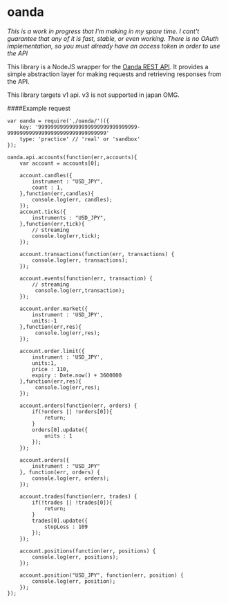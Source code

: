 # oanda

*This is a work in progress that I'm making in my spare time. I cant't guarantee that any of it is fast, stable, or even working. There is no OAuth implementation, so you must already have an access token in order to use the API*

This library is a NodeJS wrapper for the [Oanda REST API](http://developer.oanda.com/rest-live/introduction/). It provides a simple abstraction layer for making requests and retrieving responses from the API.

This library targets v1 api. v3 is not supported in japan OMG.

####Example request

	var oanda = require('./oanda/')({
		key: '99999999999999999999999999999999-99999999999999999999999999999999'
		type: 'practice' // 'real' or 'sandbox'
	});

	oanda.api.accounts(function(err,accounts){
		var account = accounts[0];

		account.candles({
			instrument : "USD_JPY",
			count : 1,
		},function(err,candles){
			console.log(err, candles);
		});
		account.ticks({
			instruments : "USD_JPY",
		},function(err,tick){
			// streaming
			console.log(err,tick);
		});

		account.transactions(function(err, transactions) {
			console.log(err, transactions);
		});

		account.events(function(err, transaction) {
			// streaming
			 console.log(err,transaction);
		});

		account.order.market({
			instrument : 'USD_JPY',
			units:-1
		},function(err,res){
			 console.log(err,res);
		});

		account.order.limit({
			instrument : 'USD_JPY',
			units:1,
			price : 110,
			expiry : Date.now() + 3600000
		},function(err,res){
			 console.log(err,res);
		});

		account.orders(function(err, orders) {
			if(!orders || !orders[0]){
				return;
			}
			orders[0].update({
				units : 1
			});
		});

		account.orders({
			instrument : "USD_JPY"
		}, function(err, orders) {
			console.log(err, orders);
		});

		account.trades(function(err, trades) {
			if(!trades || !trades[0]){
				return;
			}
			trades[0].update({
				stopLoss : 109
			});
		});

		account.positions(function(err, positions) {
			console.log(err, positions);
		});

		account.position("USD_JPY", function(err, position) {
			console.log(err, position);
		});
	});